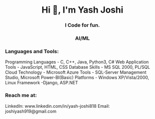 <h1 align="center">Hi 👋, I'm Yash Joshi</h1>
<h3 align="center">I Code for fun.</h3>
<h3 align="center">AI/ML</h3>


<h3 align="left">Languages and Tools:</h3>

Programming Languages -  C, C++, Java, Python3, C#
Web Application Tools - JavaScript, HTML, CSS
Database Skills - MS SQL 2000, PL/SQL
Cloud Technology - Microsoft Azure
Tools - SQL-Server Management Studio, Microsoft Power-BI(Basic)
Platforms - Windows XP/Vista/2000, Linux
Framework -Django, ASP.NET 

<h3 align="left">Reach me at:</h3>
LinkedIn: www.linkedin.com/in/yash-joshi818
Email: joshiyash919@gmail.com

